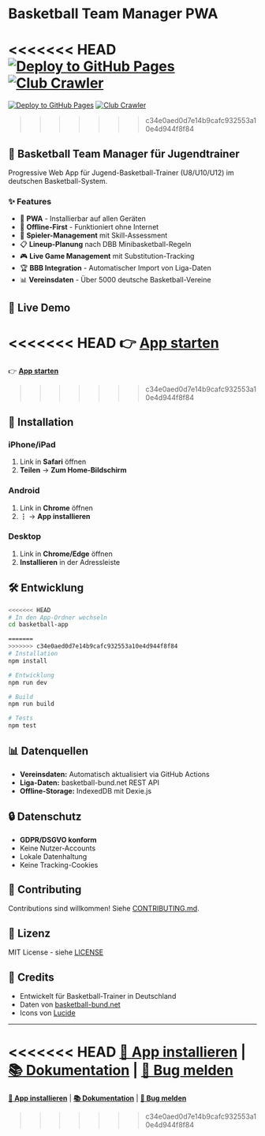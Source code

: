 # Basketball Team Manager PWA

<<<<<<< HEAD
[![Deploy to GitHub Pages](https://github.com/OliEder/dbb-mini-bball-coach-app/actions/workflows/deploy.yml/badge.svg)](https://github.com/OliEder/dbb-mini-bball-coach-app/actions/workflows/deploy.yml)
[![Club Crawler](https://github.com/OliEder/dbb-mini-bball-coach-app/actions/workflows/crawler.yml/badge.svg)](https://github.com/OliEder/dbb-mini-bball-coach-app/actions/workflows/crawler.yml)
=======
[![Deploy to GitHub Pages](https://github.com/USERNAME/basketball-app/actions/workflows/deploy.yml/badge.svg)](https://github.com/USERNAME/basketball-app/actions/workflows/deploy.yml)
[![Club Crawler](https://github.com/USERNAME/basketball-app/actions/workflows/crawler.yml/badge.svg)](https://github.com/USERNAME/basketball-app/actions/workflows/crawler.yml)
>>>>>>> c34e0aed0d7e14b9cafc932553a10e4d944f8f84

## 🏀 Basketball Team Manager für Jugendtrainer

Progressive Web App für Jugend-Basketball-Trainer (U8/U10/U12) im deutschen Basketball-System.

### ✨ Features

- 📱 **PWA** - Installierbar auf allen Geräten
- 🔄 **Offline-First** - Funktioniert ohne Internet
- 👥 **Spieler-Management** mit Skill-Assessment
- 📋 **Lineup-Planung** nach DBB Minibasketball-Regeln
- 🎮 **Live Game Management** mit Substitution-Tracking
- 🏆 **BBB Integration** - Automatischer Import von Liga-Daten
- 📊 **Vereinsdaten** - Über 5000 deutsche Basketball-Vereine

## 🚀 Live Demo

<<<<<<< HEAD
👉 **[App starten](https://olieeder.github.io/dbb-mini-bball-coach-app/)**
=======
👉 **[App starten](https://USERNAME.github.io/basketball-app/)**
>>>>>>> c34e0aed0d7e14b9cafc932553a10e4d944f8f84

## 📱 Installation

### iPhone/iPad
1. Link in **Safari** öffnen
2. **Teilen** → **Zum Home-Bildschirm**

### Android
1. Link in **Chrome** öffnen
2. **⋮** → **App installieren**

### Desktop
1. Link in **Chrome/Edge** öffnen
2. **Installieren** in der Adressleiste

## 🛠️ Entwicklung

```bash
<<<<<<< HEAD
# In den App-Ordner wechseln
cd basketball-app

=======
>>>>>>> c34e0aed0d7e14b9cafc932553a10e4d944f8f84
# Installation
npm install

# Entwicklung
npm run dev

# Build
npm run build

# Tests
npm test
```

## 📊 Datenquellen

- **Vereinsdaten:** Automatisch aktualisiert via GitHub Actions
- **Liga-Daten:** basketball-bund.net REST API
- **Offline-Storage:** IndexedDB mit Dexie.js

## 🔒 Datenschutz

- **GDPR/DSGVO konform**
- Keine Nutzer-Accounts
- Lokale Datenhaltung
- Keine Tracking-Cookies

## 🤝 Contributing

Contributions sind willkommen! Siehe [CONTRIBUTING.md](docs/CONTRIBUTING.md).

## 📄 Lizenz

MIT License - siehe [LICENSE](LICENSE)

## 🙏 Credits

- Entwickelt für Basketball-Trainer in Deutschland
- Daten von [basketball-bund.net](https://www.basketball-bund.net)
- Icons von [Lucide](https://lucide.dev)

---

<<<<<<< HEAD
**[📱 App installieren](https://olieeder.github.io/dbb-mini-bball-coach-app/)** | **[📚 Dokumentation](basketball-app/docs/)** | **[🐛 Bug melden](https://github.com/OliEder/dbb-mini-bball-coach-app/issues)**
=======
**[📱 App installieren](https://USERNAME.github.io/basketball-app/)** | **[📚 Dokumentation](docs/)** | **[🐛 Bug melden](../../issues)**
>>>>>>> c34e0aed0d7e14b9cafc932553a10e4d944f8f84
